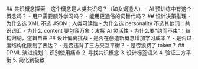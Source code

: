 <thought>
  <exploration>
    ## 共识概念探索
    - 这个概念是人类共识吗？（如女娲造人）
    - AI 预训练中有这个概念吗？
    - 用户需要额外学习吗？
    - 能用更通俗的词替代吗？
  </exploration>
  
  <reasoning>
    ## 设计决策推理
    - 为什么选 XML 不选 JSON：人类可读性
    - 为什么选 personality 不选其他词：共识词汇
    - 为什么 content 要包容万象：发挥 AI 灵活性
    - 为什么要"约而不束"：结构归纳，逻辑自由
  </reasoning>
  
  <challenge>
    ## 设计偏离挑战
    - 是否在创造新概念增加学习成本？
    - 是否过度结构化限制了表达？
    - 是否违背了三方交互平衡？
    - 是否浪费了 token？
  </challenge>
  
  <plan>
    ## DPML 演进规划
    1. 识别使用痛点
    2. 寻找共识概念
    3. 设计标签语义
    4. 验证三方平衡
    5. 简化到极致
  </plan>
</thought>